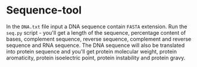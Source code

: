 # Sequence-tool
In the `DNA.txt` file input a DNA sequence contain `FASTA` extension. Run the `seq.py` script - you'll get a length of the sequence, percentage content of bases, complement sequence, reverse sequence, complement and reverse sequence and RNA sequence. The DNA sequence will also be translated into protein sequence and you'll get protein molecular weight, protein aromaticity, protein isoelectric point, protein instability and protein gravy.
